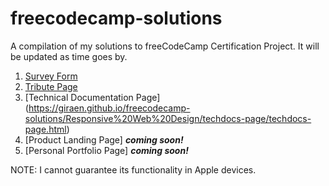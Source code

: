 # freecodecamp-solutions
A compilation of my solutions to freeCodeCamp Certification Project. It will be updated as time goes by.

1. [Survey Form](https://giraen.github.io/freecodecamp-solutions/Responsive%20Web%20Design/survey-form/survey-form.html)
2. [Tribute Page](https://giraen.github.io/freecodecamp-solutions/Responsive%20Web%20Design/tribute-page/tribute-page.html)
3. [Technical Documentation Page] (https://giraen.github.io/freecodecamp-solutions/Responsive%20Web%20Design/techdocs-page/techdocs-page.html)
4. [Product Landing Page] **_coming soon!_**
5. [Personal Portfolio Page] **_coming soon!_**

NOTE: I cannot guarantee its functionality in Apple devices.
